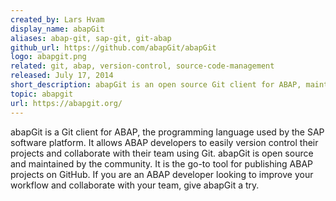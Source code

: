```yaml
---
created_by: Lars Hvam
display_name: abapGit
aliases: abap-git, sap-git, git-abap
github_url: https://github.com/abapGit/abapGit
logo: abapgit.png
related: git, abap, version-control, source-code-management
released: July 17, 2014
short_description: abapGit is an open source Git client for ABAP, maintained and built by the community.
topic: abapgit
url: https://abapgit.org/
---
```

abapGit is a Git client for ABAP, the programming language used by the SAP software platform. It allows ABAP developers to easily version control their projects and collaborate with their team using Git. abapGit is open source and maintained by the community. It is the go-to tool for publishing ABAP projects on GitHub. If you are an ABAP developer looking to improve your workflow and collaborate with your team, give abapGit a try.
